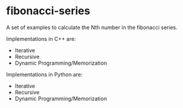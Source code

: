 # fibonacci-series  

A set of examples to calculate the Nth number in the fibonacci series.  

Implementations in C++ are:
- Iterative
- Recursive
- Dynamic Programming/Memorization

Implementations in Python are:
- Iterative
- Recursive
- Dynamic Programming/Memorization
